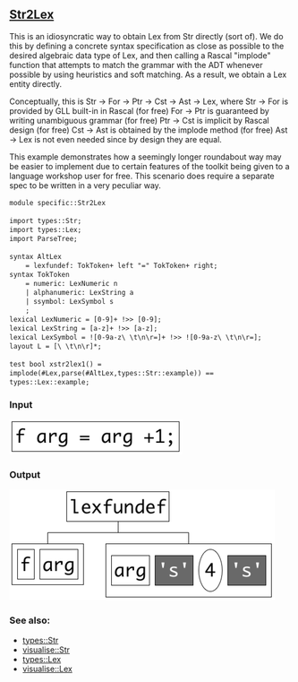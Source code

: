 ## [Str2Lex](https://github.com/grammarware/bx-parsing/blob/master/src/specific/Str2Lex.rsc)

This is an idiosyncratic way to obtain Lex from Str directly (sort of).
We do this by defining a concrete syntax specification as close as possible to
the desired algebraic data type of Lex, and then calling a Rascal "implode" function
that attempts to match the grammar with the ADT whenever possible by using heuristics
and soft matching. As a result, we obtain a Lex entity directly.

Conceptually, this is Str -> For -> Ptr -> Cst -> Ast -> Lex, where
Str -> For is provided by GLL built-in in Rascal (for free)
For -> Ptr is guaranteed by writing unambiguous grammar (for free)
Ptr -> Cst is implicit by Rascal design (for free)
Cst -> Ast is obtained by the implode method (for free)
Ast -> Lex is not even needed since by design they are equal.

This example demonstrates how a seemingly longer roundabout way may be easier to implement
due to certain features of the toolkit being given to a language workshop user for free.
This scenario does require a separate spec to be written in a very peculiar way.

```
module specific::Str2Lex

import types::Str;
import types::Lex;
import ParseTree;

syntax AltLex
    = lexfundef: TokToken+ left "=" TokToken+ right;
syntax TokToken
    = numeric: LexNumeric n
    | alphanumeric: LexString a
    | ssymbol: LexSymbol s
    ;
lexical LexNumeric = [0-9]+ !>> [0-9];
lexical LexString = [a-z]+ !>> [a-z];
lexical LexSymbol = ![0-9a-z\ \t\n\r=]+ !>> ![0-9a-z\ \t\n\r=];
layout L = [\ \t\n\r]*;

test bool xstr2lex1() = implode(#Lex,parse(#AltLex,types::Str::example)) == types::Lex::example;
```

### Input

![Input](https://github.com/grammarware/bx-parsing/raw/master/img/Str.png)

### Output

![Output](https://github.com/grammarware/bx-parsing/raw/master/img/Lex.png)

### See also:
* [types::Str](https://github.com/grammarware/bx-parsing/blob/master/src/types/Str.rsc)
* [visualise::Str](https://github.com/grammarware/bx-parsing/blob/master/src/visualise/Str.rsc)
* [types::Lex](https://github.com/grammarware/bx-parsing/blob/master/src/types/Lex.rsc)
* [visualise::Lex](https://github.com/grammarware/bx-parsing/blob/master/src/visualise/Lex.rsc)
